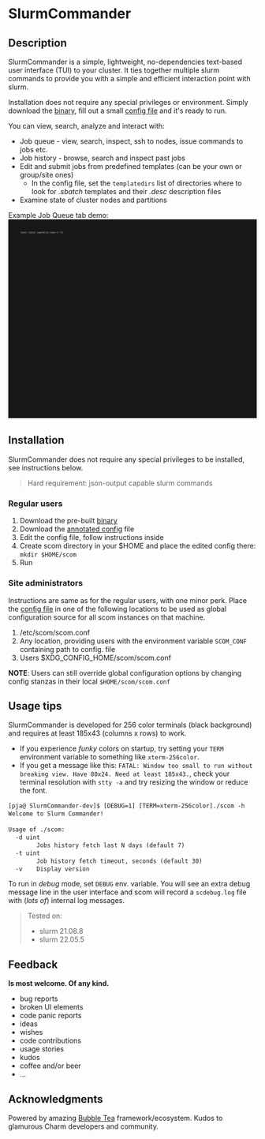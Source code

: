 
# SlurmCommander

## Description

SlurmCommander is a simple, lightweight, no-dependencies text-based user interface (TUI) to your cluster.
It ties together multiple slurm commands to provide you with a simple and efficient interaction point with slurm.

Installation does not require any special privileges or environment. Simply download the [binary](https://github.com/CLIP-HPC/SlurmCommander/releases/latest), fill out a small [config file](./cmd/scom/scom.conf) and it's ready to run.

You can view, search, analyze and interact with:

* Job queue - view, search, inspect, ssh to nodes, issue commands to jobs etc.
* Job history - browse, search and inspect past jobs
* Edit and submit jobs from predefined templates (can be your own or group/site ones)
  * In the config file, set the `templatedirs` list of directories where to look for _.sbatch_ templates and their _.desc_ description files
* Examine state of cluster nodes and partitions

Example Job Queue tab demo:
![demo](./images/jobqueue.gif)

## Installation

SlurmCommander does not require any special privileges to be installed, see instructions below.

> Hard requirement: json-output capable slurm commands

### Regular users

1. Download the pre-built [binary](https://github.com/CLIP-HPC/SlurmCommander/releases/latest)
2. Download the [annotated config](./cmd/scom/scom.conf) file
3. Edit the config file, follow instructions inside
4. Create scom directory in your $HOME and place the edited config there: `mkdir $HOME/scom`
5. Run

### Site administrators

Instructions are same as for the regular users, with one minor perk. 
Place the [config file](./cmd/scom/scom.conf) in one of the following locations to be used as global configuration source for all scom instances on that machine.

1. /etc/scom/scom.conf
2. Any location, providing users with the environment variable `SCOM_CONF` containing path to config. file
3. Users $XDG_CONFIG_HOME/scom/scom.conf


__NOTE__: Users can still override global configuration options by changing config stanzas in their local `$HOME/scom/scom.conf`

## Usage tips

SlurmCommander is developed for 256 color terminals (black background) and requires at least 185x43 (columns x rows) to work.

* If you experience _funky_ colors on startup, try setting your `TERM` environment variable to something like `xterm-256color`.
* If you get a message like this:
`FATAL: Window too small to run without breaking view. Have 80x24. Need at least 185x43.`, check your terminal resolution with `stty -a` and try resizing the window or reduce the font.


```
[pja@ SlurmCommander-dev]$ [DEBUG=1] [TERM=xterm-256color]./scom -h
Welcome to Slurm Commander!

Usage of ./scom:
  -d uint
        Jobs history fetch last N days (default 7)
  -t uint
        Job history fetch timeout, seconds (default 30)
  -v    Display version

```

To run in _debug_ mode, set `DEBUG` env. variable. You will see an extra debug message line in the user interface and scom will record a `scdebug.log` file with (_lots of_) internal log messages.

> Tested on: 
> * slurm 21.08.8
> * slurm 22.05.5

## Feedback

__Is most welcome. Of any kind.__

* bug reports
* broken UI elements
* code panic reports
* ideas
* wishes
* code contributions
* usage stories
* kudos
* coffee and/or beer
* ...

## Acknowledgments

Powered by amazing [Bubble Tea](https://github.com/charmbracelet/bubbletea) framework/ecosystem. Kudos to glamurous Charm developers and community.

